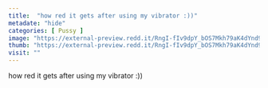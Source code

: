 ```yaml
---
title:  "how red it gets after using my vibrator :))"
metadate: "hide"
categories: [ Pussy ]
image: "https://external-preview.redd.it/RngI-fIv9dpY_bOS7Mkh79aK4dYnd9FKzN04adbupEY.jpg?auto=webp&s=98b32e486e033639c8c0ef2c57e62a7a7cd20f5a"
thumb: "https://external-preview.redd.it/RngI-fIv9dpY_bOS7Mkh79aK4dYnd9FKzN04adbupEY.jpg?width=640&crop=smart&auto=webp&s=da640787f7c34eaaae1c42265a324278da3a005b"
visit: ""
---
```

how red it gets after using my vibrator :))
